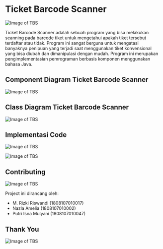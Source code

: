 # Ticket Barcode Scanner

![Image of TBS](https://i.ibb.co/CMD2B8v/PPT-Ticket-Barcode-Scanner-1.jpg)

Ticket Barcode Scanner adalah sebuah program yang bisa melakukan scanning pada barcode tiket untuk mengetahui apakah tiket tersebut terdaftar atau tidak. Program ini sangat berguna untuk mengatasi banyaknya penipuan yang terjadi saat menggunakan tiket konvensional yang bisa diubah dan dimanipulasi dengan mudah. Program ini merupakan pengimplementasian pemrograman berbasis komponen menggunakan bahasa Java.

## Component Diagram Ticket Barcode Scanner

![Image of TBS](https://i.ibb.co/8dZvxym/PPT-Ticket-Barcode-Scanner-4.jpg)

## Class Diagram Ticket Barcode Scanner

![Image of TBS](https://i.ibb.co/3CV83MG/PPT-Ticket-Barcode-Scanner-5.jpg)

## Implementasi Code

![Image of TBS](https://i.ibb.co/qYJzNjT/Whats-App-Image-2021-03-30-at-22-33-29.jpg)

![Image of TBS](https://i.ibb.co/qYJzNjT/Whats-App-Image-2021-03-30-at-22-33-29.jpg)

## Contributing
![Image of TBS](https://i.ibb.co/B2TC3nH/PPT-Ticket-Barcode-Scanner-2.jpg)

Project ini dirancang oleh:
- M. Rizki Riswandi (1808107010017)
- Nazla Amelia (1808107010002)
- Putri Isna Mulyani (1808107010047)

## Thank You
![Image of TBS](https://i.ibb.co/WGCPsYV/PPT-Ticket-Barcode-Scanner-7.jpg)
